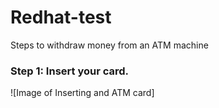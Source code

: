 # Redhat-test
Steps to withdraw money from an ATM machine

### Step 1: Insert your card.

![Image of Inserting and ATM card]
